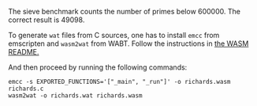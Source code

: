 The sieve benchmark counts the number of primes below 600000.
The correct result is 49098.

To generate `wat` files from C sources, one has to install `emcc` from emscripten and `wasm2wat` from WABT. Follow
the instructions in [the WASM README.](../../../wasm/README.md)

And then proceed by running the following commands:
```
emcc -s EXPORTED_FUNCTIONS='["_main", "_run"]' -o richards.wasm richards.c
wasm2wat -o richards.wat richards.wasm
```
